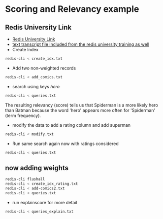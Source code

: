# Scoring and Relevancy example
## Redis University Link
* [Redis University Link](https://university.redis.com/courses/course-v1:redislabs+RU201+SP_2019_01/courseware/f00cc60d5c1b4e97bdf2eda8f8481e3d/8b573964589f4dee8aef9251a4aea87b/)
* [text transcript file included from the redis university training as well](./transcript.txt)
* Create Index
```bash
redis-cli < create_idx.txt
```
* Add two non-weighted records
```bash
redis-cli < add_comics.txt
```
* search using keys *hero*
```bash
redis-cli < queries.txt
```
The resulting relevancy (score) tells us that Spiderman is a more likely hero than Batman because the word 'hero' appears more often for 'Spiderman' (term frequency). 
* modify the data to add a rating column and add superman
```bash
redis-cli < modify.txt
```
* Run same search again now with ratings considered
```bash
redis-cli < queries.txt
```
## now adding weights
```bash
redis-cli flushall
redis-cli < create_idx_rating.txt
redis-cli < add-comics2.txt
redis-cli < queries.txt
```
* run explainscore for more detail
```bash
redis-cli < queries_explain.txt
```

